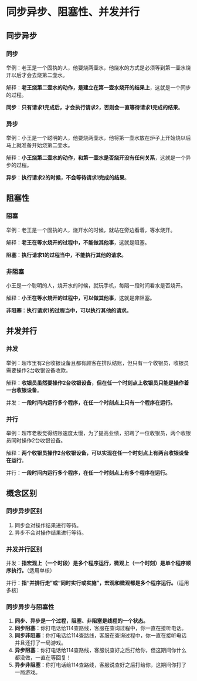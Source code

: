# 同步异步、阻塞性、并发并行

## 同步异步

### 同步

举例：老王是一个固执的人，他要烧两壶水，他烧水的方式是必须等到第一壶水烧开以后才会去烧第二壶水。

解释：**老王烧第二壶水的动作，是建立在第一壶水烧开的结果上**，这就是一个同步的过程。

**同步**：**只有请求1完成后，才会执行请求2，否则会一直等待请求1完成的结果**。

### 异步

举例：小王是一个聪明的人，他要烧两壶水，他将第一壶水放在炉子上开始烧以后马上就准备开始烧第二壶水。

解释：**小王烧第二壶水的动作，和第一壶水是否烧开没有任何关系**，这就是一个异步的过程。

**异步**：**执行请求2的时候，不会等待请求1完成的结果**。

## 阻塞性

### 阻塞

举例：老王是一个固执的人，烧开水的时候，就站在旁边看着，等水烧开。

解释：**老王在等水烧开的过程中，不能做其他事**，这就是阻塞。

**阻塞**：**执行请求1的过程当中，不能执行其他的请求。**

### 非阻塞

小王是一个聪明的人，烧开水的时候，就玩手机，每隔一段时间看水是否烧开。

解释：**小王在等水烧开的过程中，可以做其他事**，这就是非阻塞。

**非阻塞**：**执行请求1的过程当中，可以执行其他的请求。**

## 并发并行

### 并发

举例：超市里有2台收银设备且都有顾客在排队结账，但只有一个收银员，收银员需要操作2台收银设备收款。

解释：**收银员虽然要操作2台收银设备，但在任一个时刻点上收银员只能是操作着一台收银设备**。

并发：**一段时间内运行多个程序，在任一个时刻点上只有一个程序在运行。**

### 并行

举例：超市老板觉得结账速度太慢，为了提高业绩，招聘了一位收银员，两个收银员同时操作2台收银设备。

解释：**两个收银员操作2台收银设备，可以实现在任一个时刻点上有两台收银设备在运行**。

并行：**一段时间内运行多个程序，在任一个时刻点上有多个程序在运行。**

## 概念区别

### 同步异步区别

1. 同步会对操作结果进行等待。
2. 异步不会对操作结果进行等待。

### 并发并行区别

并发：**指宏观上（一个时段）是多个程序运行，微观上（一个时刻）是单个程序顺序执行。**（适用单核）

并行：**指“并排行走”或“同时实行或实施”，宏观和微观都是多个程序运行。**（适用多核）

### 同步异步与阻塞性

1. **同步、异步是一个过程，阻塞、非阻塞是线程的一个状态。**
2. **同步阻塞**：你打电话给114查路线，客服在查询过程中，你一直在接听电话。
3. **同步非阻塞**：你打电话给114查路线，客服在查询过程中，你一直在接听电话并且还打了一局游戏。
4. **异步阻塞**：你打电话给114查路线，客服说查好之后打给你，但这期间你什么都没做，一直在等回复！
5. **异步非阻塞**：你打电话给114查路线，客服说查好之后打给你，这期间你打了一局游戏。

